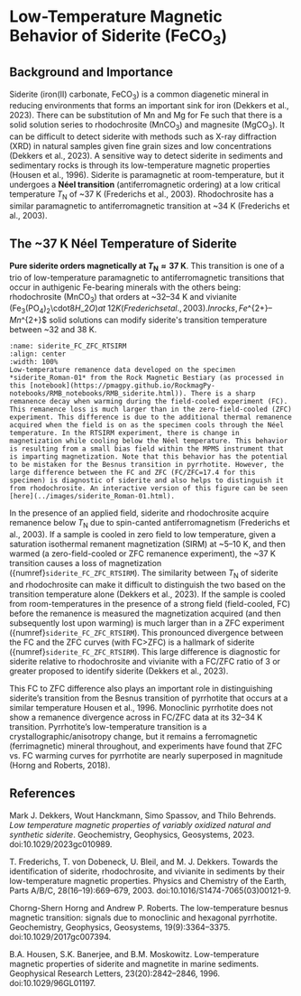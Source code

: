 # Low-Temperature Magnetic Behavior of Siderite (FeCO$_3$)

## Background and Importance  
Siderite (iron(II) carbonate, FeCO$_3$) is a common diagenetic mineral in reducing environments that forms an important sink for iron (Dekkers et al., 2023). There can be substitution of Mn and Mg for Fe such that there is a solid solution series to rhodochrosite (MnCO$_3$) and magnesite (MgCO$_3$). It can be difficult to detect siderite with methods such as X-ray diffraction (XRD) in natural samples given fine grain sizes and low concentrations (Dekkers et al., 2023). A sensitive way to detect siderite in sediments and sedimentary rocks is through its low-temperature magnetic properties (Housen et al., 1996). Siderite is paramagnetic at room-temperature, but it undergoes a **Néel transition** (antiferromagnetic ordering) at a low critical temperature $T_\mathrm{N}$ of ~37 K (Frederichs et al., 2003). Rhodochrosite has a similar paramagnetic to antiferromagnetic transition at ~34 K (Frederichs et al., 2003).

## The ~37 K Néel Temperature of Siderite  
**Pure siderite orders magnetically at $T_\mathrm{N}\approx37$ K**. This transition is one of a trio of low-temperature paramagnetic to antiferromagnetic transitions that occur in authigenic Fe-bearing minerals with the others being: rhodochrosite (MnCO$_3$) that orders at ~32–34 K and vivianite (Fe$_3$(PO$_4$)$_2$\cdot8$H$_2$O) at ~12 K (Frederichs et al., 2003). In rocks, Fe$^{2+}$–Mn$^{2+}$ solid solutions can modify siderite's transition temperature between ~32 and 38 K.

```{figure} ../images/siderite_Roman-01_MPMS.png
:name: siderite_FC_ZFC_RTSIRM
:align: center
:width: 100%
Low-temperature remanence data developed on the specimen *siderite_Roman-01* from the Rock Magnetic Bestiary (as processed in this [notebook](https://pmagpy.github.io/RockmagPy-notebooks/RMB_notebooks/RMB_siderite.html)). There is a sharp remanence decay when warming during the field-cooled experiment (FC). This remanence loss is much larger than in the zero-field-cooled (ZFC) experiment. This difference is due to the additional thermal remanence acquired when the field is on as the specimen cools through the Néel temperature. In the RTSIRM experiment, there is change in magnetization while cooling below the Néel temperature. This behavior is resulting from a small bias field within the MPMS instrument that is imparting magnetization. Note that this behavior has the potential to be mistaken for the Besnus transition in pyrrhotite. However, the large difference between the FC and ZFC (FC/ZFC=17.4 for this specimen) is diagnostic of siderite and also helps to distinguish it from rhodochrosite. An interactive version of this figure can be seen [here](../images/siderite_Roman-01.html).
```

In the presence of an applied field, siderite and rhodochrosite acquire remanence below $T_\mathrm{N}$ due to spin-canted antiferromagnetism (Frederichs et al., 2003). If a sample is cooled in zero field to low temperature, given a saturation isothermal remanent magnetization (SIRM) at ~5–10 K, and then warmed (a zero-field-cooled or ZFC remanence experiment), the ~37 K transition causes a loss of magnetization ({numref}`siderite_FC_ZFC_RTSIRM`). The similarity between $T_\mathrm{N}$ of siderite and rhodochrosite can make it difficult to distinguish the two based on the transition temperature alone (Dekkers et al., 2023). If the sample is cooled from room-temperatures in the presence of a strong field (field-cooled, FC) before the remanence is measured the magnetization acquired (and then subsequently lost upon warming) is much larger than in a ZFC experiment ({numref}`siderite_FC_ZFC_RTSIRM`). This pronounced divergence between the FC and the ZFC curves (with FC>ZFC) is a hallmark of siderite ({numref}`siderite_FC_ZFC_RTSIRM`). This large difference is diagnostic for siderite relative to rhodochrosite and vivianite with a FC/ZFC ratio of 3 or greater proposed to identify siderite (Dekkers et al., 2023).

This FC to ZFC difference also plays an important role in distinguishing siderite’s transition from the Besnus transition of pyrrhotite that occurs at a similar temperature Housen et al., 1996. Monoclinic pyrrhotite does not show a remanence divergence across in FC/ZFC data at its 32–34 K transition. Pyrrhotite’s low-temperature transition is a crystallographic/anisotropy change, but it remains a ferromagnetic (ferrimagnetic) mineral throughout, and experiments have found that ZFC vs. FC warming curves for pyrrhotite are nearly superposed in magnitude (Horng and Roberts, 2018).

## References

Mark J. Dekkers, Wout Hanckmann, Simo Spassov, and Thilo Behrends. *Low temperature magnetic properties of variably oxidized natural and synthetic siderite*. Geochemistry, Geophysics, Geosystems, 2023. doi:10.1029/2023gc010989.

T. Frederichs, T. von Dobeneck, U. Bleil, and M. J. Dekkers. Towards the identification of siderite, rhodochrosite, and vivianite in sediments by their low-temperature magnetic properties. Physics and Chemistry of the Earth, Parts A/B/C, 28(16–19):669–679, 2003. doi:10.1016/S1474-7065(03)00121-9.

Chorng-Shern Horng and Andrew P. Roberts. The low-temperature besnus magnetic transition: signals due to monoclinic and hexagonal pyrrhotite. Geochemistry, Geophysics, Geosystems, 19(9):3364–3375. doi:10.1029/2017gc007394.

B.A. Housen, S.K. Banerjee, and B.M. Moskowitz. Low-temperature magnetic properties of siderite and magnetite in marine sediments. Geophysical Research Letters, 23(20):2842–2846, 1996. doi:10.1029/96GL01197.